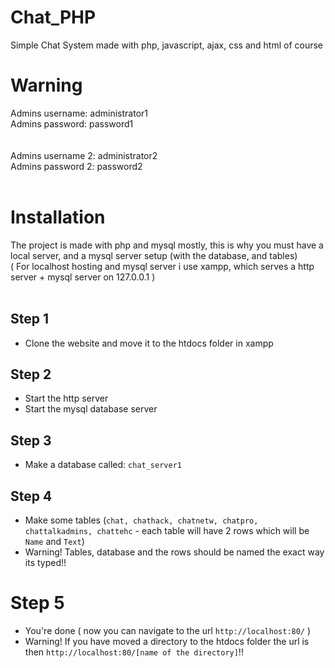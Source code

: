 # Chat_PHP
Simple Chat System made with php, javascript, ajax, css and html of course

# Warning

Admins username: administrator1<br>
Admins password: password1<br>
<br>
<br>
Admins username 2: administrator2<br>
Admins password 2: password2<br>
<br>
# Installation
The project is made with php and mysql mostly, this is why you must have a local server, and a mysql server setup (with the database, and tables) <br>
( For localhost hosting and mysql server i use xampp, which serves a http server + mysql server on 127.0.0.1 ) <br>
<br>
## Step 1
 - Clone the website and move it to the htdocs folder in xampp<br>
## Step 2
 - Start the http server <br>
 - Start the mysql database server<br>
## Step 3 
 - Make a database called: `chat_server1`<br>
## Step 4
 - Make some tables (`chat, chathack, chatnetw, chatpro, chattalkadmins, chattehc` - each table will have 2 rows which will be `Name` and `Text`)<br>
  - Warning! Tables, database and the rows should be named the exact way its typed!!<br>
# Step 5
 - You're done ( now you can navigate to the url `http://localhost:80/` )<br>
 - Warning! If you have moved a directory to the htdocs folder the url is then `http://localhost:80/[name of the directory]`!!<br>
